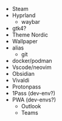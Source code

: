 * Steam
* Hyprland
    * waybar
* gtk4?
* Theme
    Nordic
* Wallpaper
* alias
    * git
* docker/podman
* Vscode/neovim
* Obsidian
* Vivaldi
* Protonpass
* 1Pass (dev-env?)
* PWA (dev-envs?)
    * Outlook
    * Teams